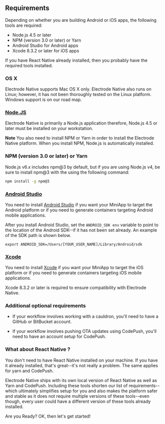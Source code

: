 ## Requirements

Depending on whether you are building Android or iOS apps, the following tools are required:

* Node.js 4.5 or later
* NPM (version 3.0 or later) or Yarn
* Android Studio for Android apps
* Xcode 8.3.2 or later for iOS apps

If you have React Native already installed, then you probably have the required tools installed.

### OS X

Electrode Native supports Mac OS X only. Electrode Native also runs on Linux; however, it has not been thoroughly tested on the Linux platform. Windows support is on our road map.

### [Node.JS](https://nodejs.org/en/)

Electrode Native is primarily a Node.js application therefore, Node.js 4.5 or later must be installed on your workstation.  

**Note** You also need to install NPM or Yarn in order to install the Electrode Native platform. When you install NPM, Node.js is automatically installed.

### NPM (version 3.0 or later) or Yarn

Node.js v6.x includes npm@3 by default, but if you are using Node.js v4, be sure to install npm@3 with the using the following command:

```bash
npm install -g npm@3
```

### [Android Studio](htps://developer.android.com/studio/index.html)

You need to install [Android Studio](htps://developer.android.com/studio/index.html) if you want your MiniApp to target the Android platform or if you need to generate containers targeting Android mobile applications.

After you install Android Studio, set the `ANDROID_SDK env` variable to point to the location of the Android SDK--if it has not been set already. An example of the SDK path is shown below.  

```
export ANDROID_SDK=/Users/[YOUR_USER_NAME]/Library/Android/sdk
```

### [Xcode](https://developer.apple.com/xcode/)

You need to install [Xcode](https://developer.apple.com/xcode/) if you want your MiniApp to target the iOS platform  or if you need to generate containers targeting iOS mobile applications.

Xcode 8.3.2 or later is required to ensure compatibility with Electrode Native.

### Additional optional requirements

- If your workflow involves working with a cauldron, you'll need to have a GitHub or BitBucket account.

- If your workflow involves pushing OTA updates using CodePush, you'll need to have an account setup for CodePush.

### What about React Native ?

You don't need to have React Native installed on your machine. If you have it already installed, that's great--it's not really a problem. The same applies for yarn and CodePush.

Electrode Native ships with its own local version of React Native as well as Yarn and CodePush. Including these tools shorten our list of requirements--which ultimately simplifies setup for you and also makes the platform safer and stable as it does not require multiple versions of these tools--even though, every user could have a different version of these tools already installed.

Are you Ready?    OK, then let's get started!
